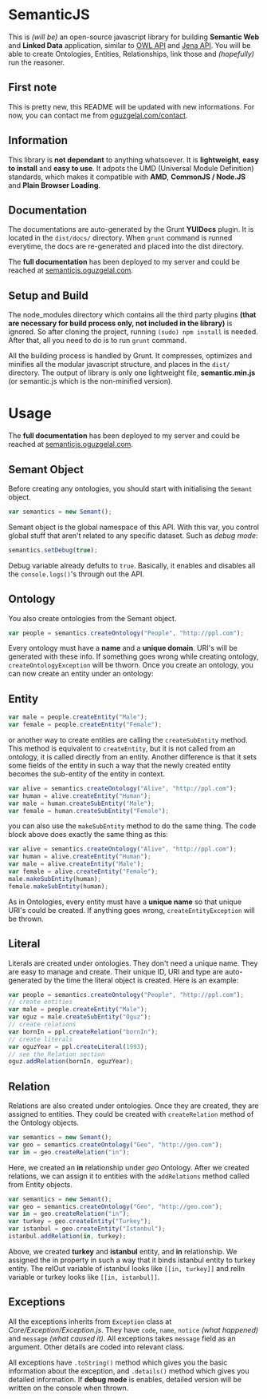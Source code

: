 SemanticJS
=====

This is *(will be)* an open-source javascript library for building **Semantic Web** and **Linked Data** application, similar to <a href='http://owlapi.sourceforge.net/' target='_new'>OWL API</a> and <a href='https://jena.apache.org/' target='_new'>Jena API</a>. You will be able to create Ontologies, Entities, Relationships, link those and *(hopefully)* run the reasoner.

First note
-----

This is pretty new, this README will be updated with new informations. For now, you can contact me from <a href='http://oguzgelal.com/contact' target='_new'>oguzgelal.com/contact</a>.

Information
------
This library is **not dependant** to anything whatsoever. It is **lightweight**, **easy to install** and **easy to use**. It adpots the UMD (Universal Module Definition) standards, which makes it compatible with **AMD**, **CommonJS / Node.JS** and **Plain Browser Loading**. 

Documentation
------
The documentations are auto-generated by the Grunt **YUIDocs** plugin. It is located in the `dist/docs/` directory. When `grunt` command is runned everytime, the docs are re-generated and placed into the dist directory. 

The **full documentation** has been deployed to my server and could be reached at <a href='http://semanticjs.oguzgelal.com' target='_new'>semanticjs.oguzgelal.com</a>.

Setup and Build
--------
The node_modules directory which contains all the third party plugins **(that are necessary for build process only, not included in the library)** is ignored. So after cloning the project, running `(sudo) npm install` is needed. After that, all you need to do is to run `grunt` command.

All the building process is handled by Grunt. It compresses, optimizes and minifies all the modular javascript structure, and places in the `dist/` directory. The output of library is only one lightweight file, **semantic.min.js** (or semantic.js which is the non-minified version).

Usage
====

The **full documentation** has been deployed to my server and could be reached at <a href='http://semanticjs.oguzgelal.com' target='_new'>semanticjs.oguzgelal.com</a>.

Semant Object
-----

Before creating any ontologies, you should start with initialising the `Semant` object.

```Javascript
var semantics = new Semant();
```

Semant object is the global namespace of this API. With this var, you control global stuff that aren't related to any specific dataset. Such as *debug mode*:

```Javascript
semantics.setDebug(true);
```

Debug variable already defults to `true`. Basically, it enables and disables all the `console.logs()`'s through out the API. 

Ontology
----

You also create ontologies from the Semant object.

```Javascript
var people = semantics.createOntology("People", "http://ppl.com");
```

Every ontology must have a **name** and a **unique domain**. URI's will be generated with these info. If something goes wrong while creating ontology, `createOntologyException` will be thworn. Once you create an ontology, you can now create an entity under an ontology:

Entity
----

```Javascript
var male = people.createEntity("Male");
var female = people.createEntity("Female");
```

or another way to create entities are calling the `createSubEntity` method. This method is equivalent to `createEntity`, but it is not called from an ontology, it is called directly from an entity. Another difference is that it sets some fields of the entity in such a way that the newly created entity becomes the sub-entity of the entity in context.

```Javascript
var alive = semantics.createOntology("Alive", "http://ppl.com");
var human = alive.createEntity("Human");
var male = human.createSubEntity("Male");
var female = human.createSubEntity("Female");
```

you can also use the `makeSubEntity` method to do the same thing. The code block above does exactly the same thing as this:

```Javascript
var alive = semantics.createOntology("Alive", "http://ppl.com");
var human = alive.createEntity("Human");
var male = alive.createEntity("Male");
var female = alive.createEntity("Female");
male.makeSubEntity(human);
female.makeSubEntity(human);
```

As in Ontologies, every entity must have a **unique name** so that unique URI's could be created. If anything goes wrong, `createEntityException` will be thrown.

Literal
-----

Literals are created under ontologies. They don't need a unique name. They are easy to manage and create. Their unique ID, URI and type are auto-generated by the time the literal object is created. Here is an example:

```Javascript
var people = semantics.createOntology("People", "http://ppl.com");
// create entities
var male = people.createEntity("Male");
var oguz = male.createSubEntity("Oguz");
// create relations
var bornIn = ppl.createRelation("bornIn");
// create literals
var oguzYear = ppl.createLiteral(1993);
// see the Relation section
oguz.addRelation(bornIn, oguzYear);
```


Relation
-----

Relations are also created under ontologies. Once they are created, they are assigned to entities. They could be created with `createRelation` method of the Ontology objects.

```Javascript
var semantics = new Semant();
var geo = semantics.createOntology("Geo", "http://geo.com");
var in = geo.createRelation("in");
```

Here, we created an **in** relationship under *geo* Ontology. After we created relations, we can assign it to entities with the `addRelations` method called from Entity objects.

```Javascript
var semantics = new Semant();
var geo = semantics.createOntology("Geo", "http://geo.com");
var in = geo.createRelation("in");
var turkey = geo.createEntity("Turkey");
var istanbul = geo.createEntity("Istanbul");
istanbul.addRelation(in, turkey);
```

Above, we created **turkey** and **istanbul** entity, and **in** relationship. We assigned the in property in such a way that it binds istanbul entity to turkey entity. The relOut variable of istanbul looks like `[[in, turkey]]` and relIn variable or turkey looks like `[[in, istanbul]]`.

Exceptions
------

All the exceptions inherits from `Exception` class at *Core/Exception/Exception.js*. They have `code`, `name`, `notice` *(what happened)* and `message` *(what caused it)*. All exceptions takes `message` field as an argument. Other details are coded into relevant class. 

All exceptions have `.toString()` method which gives you the basic information about the exception, and `.details()` method which gives you detailed information. If **debug mode** is enables, detailed version will be written on the console when thrown.
